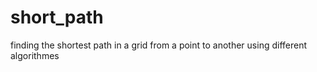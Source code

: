 # short_path
finding the shortest path in a grid from a point to another using different algorithmes
